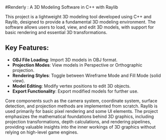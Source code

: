 #Renderly : A 3D Modeling Software in C++ with Raylib

This project is a lightweight 3D modeling tool developed using C++ and Raylib, designed to provide a fundamental 3D modeling environment. The software allows users to load, view, and edit 3D models, with support for basic rendering and essential 3D transformations.

## Key Features:
- **OBJ File Loading**: Import 3D models in OBJ format.
- **Projection Modes**: View models in Perspective or Orthographic projection.
- **Rendering Styles**: Toggle between Wireframe Mode and Fill Mode (solid view).
- **Model Editing**: Modify vertex positions to edit 3D objects.
- **Export Functionality**: Export modified models for further use.

Core components such as the camera system, coordinate system, surface detection, and projection methods are implemented from scratch. Raylib is used primarily for basic pixel rendering  and some UI elements. The project emphasizes the mathematical foundations behind 3D graphics, including projection transformations, depth calculations, and rendering pipelines, providing valuable insights into the inner workings of 3D graphics without relying on high-level game engines.
